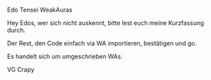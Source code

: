 Edo Tensei WeakAuras

Hey Edos, wer sich nicht auskennt, bitte lest euch meine Kurzfassung durch.

Der Rest, den Code einfach via WA importieren, bestätigen und go. 

Es handelt sich um umgeschrieben WAs.




VG Crapy
